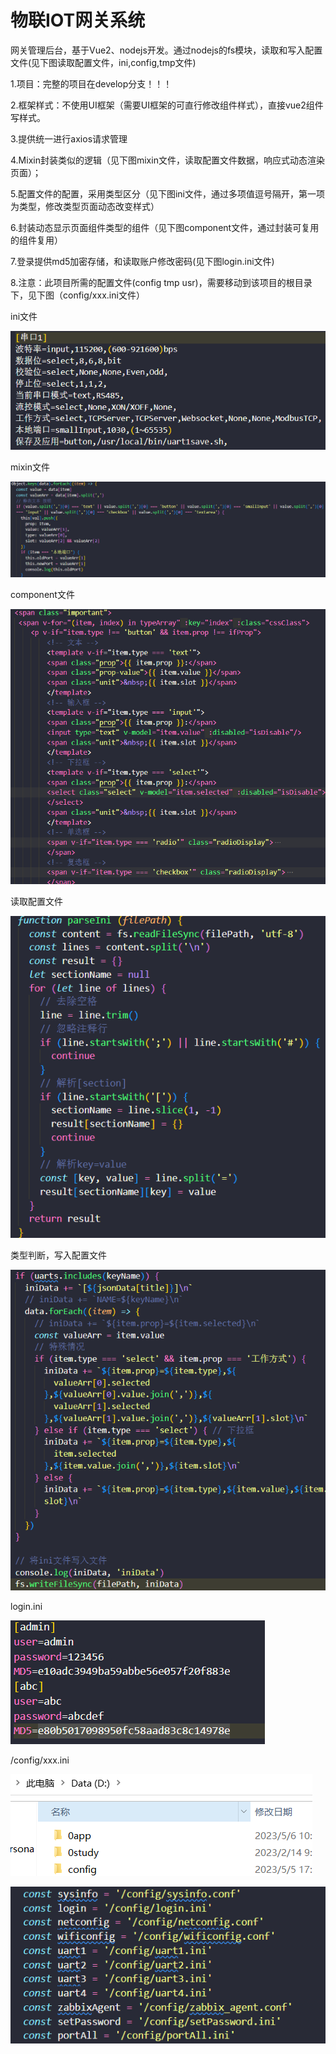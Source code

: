 

# 物联IOT网关系统

网关管理后台，基于Vue2、nodejs开发。通过nodejs的fs模块，读取和写入配置文件(见下图读取配置文件，ini,config,tmp文件)

1.项目：完整的项目在develop分支！！！

2.框架样式：不使用UI框架（需要UI框架的可直行修改组件样式），直接vue2组件写样式。

3.提供统一进行axios请求管理

4.Mixin封装类似的逻辑（见下图mixin文件，读取配置文件数据，响应式动态渲染页面）；

5.配置文件的配置，采用类型区分（见下图ini文件，通过多项值逗号隔开，第一项为类型，修改类型页面动态改变样式）

6.封装动态显示页面组件类型的组件（见下图component文件，通过封装可复用的组件复用）

7.登录提供md5加密存储，和读取账户修改密码(见下图login.ini文件)

8.注意：此项目所需的配置文件(config tmp usr)，需要移动到该项目的根目录下，见下图（config/xxx.ini文件）

ini文件

![1683704001086](assets/1683704001086.png)

mixin文件

![1683704152590](assets/1683704152590.png)

component文件

![1683704235209](assets/1683704235209.png)

读取配置文件

![1683704426907](assets/1683704426907.png)

类型判断，写入配置文件

![1683704390390](assets/1683704390390.png)

login.ini

![1683705973389](assets/1683705973389.png)

/config/xxx.ini

![1683706163932](assets/1683706163932.png)

![1683706136923](assets/1683706136923.png)